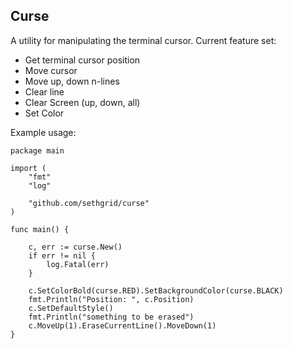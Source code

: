 ## Curse

A utility for manipulating the terminal cursor. Current feature set:
- Get terminal cursor position
- Move cursor
- Move up, down n-lines
- Clear line
- Clear Screen (up, down, all)
- Set Color

Example usage:


    package main

    import (
        "fmt"
        "log"

        "github.com/sethgrid/curse"
    )

    func main() {

        c, err := curse.New()
        if err != nil {
            log.Fatal(err)
        }

        c.SetColorBold(curse.RED).SetBackgroundColor(curse.BLACK)
        fmt.Println("Position: ", c.Position)
        c.SetDefaultStyle()
        fmt.Println("something to be erased")
        c.MoveUp(1).EraseCurrentLine().MoveDown(1)
    }
